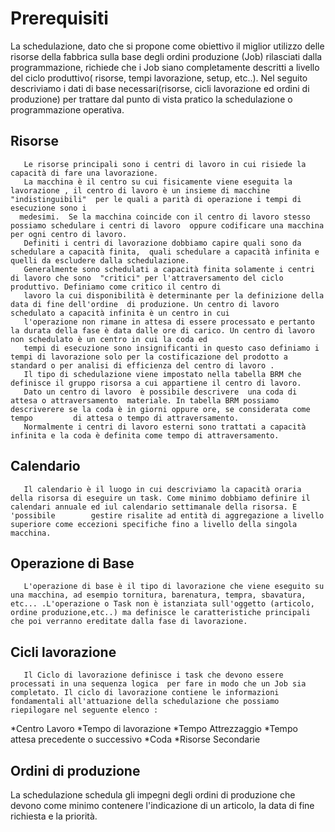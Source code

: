 
#  Prerequisiti
La schedulazione,  dato che si propone come obiettivo il miglior utilizzo delle risorse della fabbrica sulla base degli ordini produzione (Job) rilasciati dalla programmazione,  richiede che i Job siano completamente descritti a livello del ciclo produttivo( risorse, tempi lavorazione, setup, etc..).
Nel seguito descriviamo i dati di base necessari(risorse, cicli lavorazione ed ordini di produzione) per trattare dal punto di vista pratico la schedulazione o programmazione operativa.


##  Risorse
       Le risorse principali sono i centri di lavoro in cui risiede la capacità di fare una lavorazione.
       La macchina è il centro su cui fisicamente viene eseguita la lavorazione , il centro di lavoro è un insieme di macchine "indistinguibili"  per le quali a parità di operazione i tempi di esecuzione sono i
      medesimi.  Se la macchina coincide con il centro di lavoro stesso possiamo schedulare i centri di lavoro  oppure codificare una macchina per ogni centro di lavoro.
       Definiti i centri di lavorazione dobbiamo capire quali sono da schedulare a capacità finita,  quali schedulare a capacità infinita e quelli da escludere dalla schedulazione.
       Generalmente sono schedulati a capacità finita solamente i centri di lavoro che sono  "critici" per l'attraversamento del ciclo produttivo. Definiamo come critico il centro di
       lavoro la cui disponibilità è determinante per la definizione della data di fine dell'ordine  di produzione. Un centro di lavoro schedulato a capacità infinita è un centro in cui
       l'operazione non rimane in attesa di essere processato e pertanto la durata della fase è data dalle ore di carico. Un centro di lavoro non schedulato è un centro in cui la coda ed
       tempi di esecuzione sono insignificanti in questo caso definiamo i tempi di lavorazione solo per la costificazione del prodotto a standard o per analisi di efficienza del centro di lavoro .
       Il tipo di schedulazione viene impostato nella tabella BRM che definisce il gruppo risorsa a cui appartiene il centro di lavoro.
       Dato un centro di lavoro  è possibile descrivere  una coda di attesa o attraversamento  materiale. In tabella BRM possiamo  descriverere se la coda è in giorni oppure ore, se considerata come tempo         di attesa o tempo di attraversamento.
       Normalmente i centri di lavoro esterni sono trattati a capacità infinita e la coda è definita come tempo di attraversamento.
## Calendario
       Il calendario è il luogo in cui descriviamo la capacità oraria della risorsa di eseguire un task. Come minimo dobbiamo definire il calendari annuale ed iul calendario settimanale della risorsa. E 'possibile        gestire risalite ad entità di aggregazione a livello superiore come eccezioni specifiche fino a livello della singola macchina.
##  Operazione di Base
       L'operazione di base è il tipo di lavorazione che viene eseguito su una macchina, ad esempio tornitura, barenatura, tempra, sbavatura, etc... .L'operazione o Task non è istanziata sull'oggetto (articolo, ordine produzione,etc..) ma definisce le caratteristiche principali che poi verranno ereditate dalla fase di lavorazione.
##  Cicli lavorazione
       Il Ciclo di lavorazione definisce i task che devono essere processati in una sequenza logica  per fare in modo che un Job sia completato. Il ciclo di lavorazione contiene le informazioni fondamentali all'attuazione della schedulazione che possiamo riepilogare nel seguente elenco : 
  *Centro Lavoro
 *Tempo di lavorazione
 *Tempo Attrezzaggio
 *Tempo attesa precedente o successivo
 *Coda
 *Risorse Secondarie
## Ordini di produzione
La schedulazione schedula gli impegni degli ordini di produzione che devono come minimo contenere l'indicazione di un articolo, la data di fine richiesta e la priorità.


